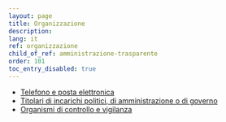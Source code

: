```yaml
---
layout: page
title: Organizzazione
description: 
lang: it
ref: organizzazione
child_of_ref: amministrazione-trasparente
order: 101
toc_entry_disabled: true
---
```


* [Telefono e posta elettronica](telefono-e-posta-elettronica)
* [Titolari di incarichi politici, di amministrazione o di governo](titolari-di-incarichi-politici-amministrazione-o-governo)
* [Organismi di controllo e vigilanza](organismi-di-controllo-e-vigilanza)
